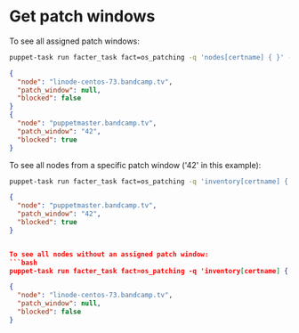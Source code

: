 # Get patch windows

To see all assigned patch windows:

```bash
puppet-task run facter_task fact=os_patching -q 'nodes[certname] { }' --format json  | jq '.items[] | {node: .name, patch_window: .results.os_patching.patch_window, blocked: .results.os_patching.blocked}'
```

```json
{
  "node": "linode-centos-73.bandcamp.tv",
  "patch_window": null,
  "blocked": false
}
{
  "node": "puppetmaster.bandcamp.tv",
  "patch_window": "42",
  "blocked": true
}
```

To see all nodes from a specific patch window ('42' in this example):
```bash
puppet-task run facter_task fact=os_patching -q 'inventory[certname] { facts.os_patching.patch_window = "42" }' --format json  | jq '.items[] | {node: .name, patch_window: .results.os_patching.patch_window, blocked: .results.os_patching.blocked}'
```

```json
{
  "node": "puppetmaster.bandcamp.tv",
  "patch_window": "42",
  "blocked": true
}


To see all nodes without an assigned patch window:
```bash
puppet-task run facter_task fact=os_patching -q 'inventory[certname] { facts.os_patching.patch_window is null }' --format json  | jq '.items[] | {node: .name, patch_window: .results.os_patching.patch_window, blocked: .results.os_patching.blocked}'
```

```json
{
  "node": "linode-centos-73.bandcamp.tv",
  "patch_window": null,
  "blocked": false
}
```
